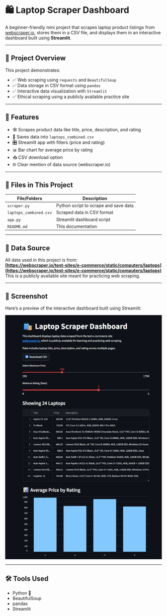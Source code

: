 # 🛍️ Laptop Scraper Dashboard

A beginner-friendly mini project that scrapes laptop product listings from [webscraper.io](https://webscraper.io/test-sites/e-commerce/static/computers/laptops), stores them in a CSV file, and displays them in an interactive dashboard built using **Streamlit**.

---

## 📌 Project Overview

This project demonstrates:
- ✅ Web scraping using `requests` and `BeautifulSoup`
- ✅ Data storage in CSV format using `pandas`
- ✅ Interactive data visualization with `Streamlit`
- ✅ Ethical scraping using a publicly available practice site

---

## 📂 Features

- 🕸️ Scrapes product data like title, price, description, and rating
- 📄 Saves data into `laptops_combined.csv`
- 🎛️ Streamlit app with filters (price and rating)
- 📊 Bar chart for average price by rating
- 📥 CSV download option
- 🌐 Clear mention of data source (webscraper.io)

---
## 🧾 Files in This Project

| File/Folders           | Description                                |
|------------------------|--------------------------------------------|
| `scraper.py`           | Python script to scrape and save data      |
| `laptops_combined.csv` | Scraped data in CSV format                 |
| `app.py`               | Streamlit dashboard script                 |
| `README.md`            | This documentation                         |

---

## 🔗 Data Source

All data used in this project is from:  
**[https://webscraper.io/test-sites/e-commerce/static/computers/laptops](https://webscraper.io/test-sites/e-commerce/static/computers/laptops)**  
This is a publicly available site meant for practicing web scraping.

---
## 📸 Screenshot

Here’s a preview of the interactive dashboard built using Streamlit:

![Laptop Scraper Dashboard](LaptopScraperDashboard.png)

---

## 🛠️ Tools Used

- Python 🐍  
- BeautifulSoup  
- pandas  
- Streamlit  

